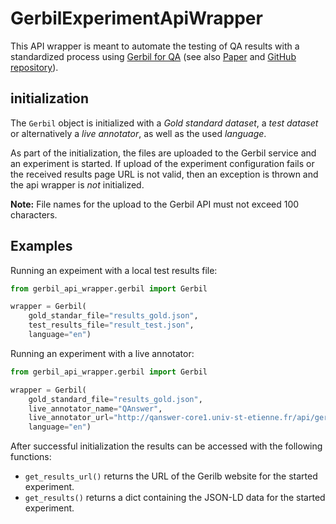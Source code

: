 # GerbilExperimentApiWrapper

This API wrapper is meant to automate the testing of QA results with a standardized process
using [Gerbil for QA](http://gerbil-qa.aksw.org/gerbil/) 
(see also [Paper](https://dl.acm.org/doi/pdf/10.1145/2736277.2741626) and [GitHub repository](https://github.com/dice-group/gerbil)).

## initialization

The `Gerbil` object is initialized with a *Gold standard dataset*, 
a *test dataset* or alternatively a *live annotator*, as well as the used *language*. 

As part of the initialization, the files are uploaded to the Gerbil service and an experiment
is started. 
If upload of the experiment configuration fails or the received results page URL is not valid, 
then an exception is thrown and the api wrapper is *not* initialized.

**Note:** File names for the upload to the Gerbil API must not exceed 100 characters.

## Examples

Running an expeiment with a local test results file: 

```python
from gerbil_api_wrapper.gerbil import Gerbil

wrapper = Gerbil(
    gold_standar_file="results_gold.json",
    test_results_file="result_test.json",
    language="en")
```

Running an experiment with a live annotator: 

```python
from gerbil_api_wrapper.gerbil import Gerbil

wrapper = Gerbil(
    gold_standard_file="results_gold.json",
    live_annotator_name="QAnswer",
    live_annotator_url="http://qanswer-core1.univ-st-etienne.fr/api/gerbil",
    language="en")
```

After successful initialization the results can be accessed with the following functions: 

* `get_results_url()` returns the URL of the Gerilb website for the started experiment.
* `get_results()` returns a dict containing the JSON-LD data for the started experiment.


